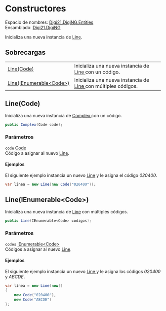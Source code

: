 # Constructores

Espacio de nombres: [Digi21.DigiNG.Entities](../../)  
Ensamblado: [Digi21.DigiNG](../../../)

Inicializa una nueva instancia de [Line](./).

## Sobrecargas

|  |  |
| :--- | :--- |
| [Line\(Code\)](constructores.md#line-code) | Inicializa una nueva instancia de [Line](./)[ ](../complex/)con un código. |
| [Line\(IEnumerable&lt;Code&gt;\)](constructores.md#line-ienumerable-less-than-code-greater-than) | Inicializa una nueva instancia de [Line](./)[ ](../complex/)con múltiples códigos. |

## Line\(Code\)

Inicializa una nueva instancia de [Complex ](../complex/)con un código.

```csharp
public Complex(Code code);
```

### Parámetros

`code` [Code](../code/)  
Código a asignar al nuevo [Line](./).

#### Ejemplos

El siguiente ejemplo instancia un nuevo [Line](./)  y le asigna el código _020400_.

```csharp
var línea = new Line(new Code("020400"));
```

## Line\(IEnumerable&lt;Code&gt;\)

Inicializa una nueva instancia de [Line](./) con múltiples códigos.

```csharp
public Line(IEnumerable<Code> codigos);
```

### Parámetros

`codes` [IEnumerable&lt;Code&gt;](https://docs.microsoft.com/en-us/dotnet/api/system.collections.generic.ienumerable-1?view=net-5.0)  
Códigos a asignar al nuevo [Line](./).

#### Ejemplos

El siguiente ejemplo instancia un nuevo [Line](./)[ ](../complex/)y le asigna los códigos _020400_ y _ABCDE_.

```csharp
var línea = new Line(new[]
{
    new Code("020400"),
    new Code("ABCDE")
};
```

## 



